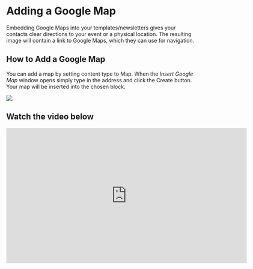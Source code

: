 # Adding a Google Map

Embedding Google Maps into your templates/newsletters gives your contacts clear directions to your
 event or a physical location. The resulting image will contain a link to Google Maps, which they can use 
 for navigation. 
 

## How to Add a Google Map

You can add a map by setting content type to Map. When the _Insert Google Map_ window opens simply type in the address and 
click the Create button. Your map will be inserted into the chosen block.

![](/kb/images/Selection_447.png)


## Watch the video below

<iframe src="https://player.vimeo.com/video/174627936" width="640" height="360" frameborder="0" webkitallowfullscreen mozallowfullscreen allowfullscreen></iframe>
